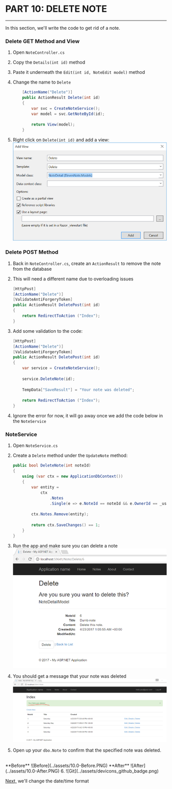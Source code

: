 # PART 10: DELETE NOTE
---
In this section, we'll write the code to get rid of a note.
### Delete GET Method and View
1. Open `NoteController.cs`
2. Copy the `Details(int id)` method
3. Paste it underneath the `Edit(int id, NoteEdit model)` method
4. Change the name to `Delete`

    ```cs
        [ActionName("Delete")]
        public ActionResult Delete(int id)
        {
            var svc = CreateNoteService();
            var model = svc.GetNoteById(id);

            return View(model);
        }
    ```
5. Right click on `Delete(int id)` and add a view:
![Delete View](../assets/10.0-A.png)

### Delete POST Method
1. Back in `NoteController.cs`, create an `ActionResult` to remove the note from the database
2. This will need a different name due to overloading issues

    ```cs
    [HttpPost]
    [ActionName("Delete")]
    [ValidateAntiForgeryToken]
    public ActionResult DeletePost(int id)
    {
        return RedirectToAction ("Index");
    }
    ```
3. Add some validation to the code:

    ```cs
    [HttpPost]
    [ActionName("Delete")]
    [ValidateAntiForgeryToken]
    public ActionResult DeletePost(int id)
    {
        var service = CreateNoteService();

        service.DeleteNote(id);

        TempData["SaveResult"] = "Your note was deleted";

        return RedirectToAction ("Index");
    }    
    ```
4. Ignore the error for now, it will go away once we add the code below in the `NoteService`

### NoteService
1. Open `NoteService.cs`
2. Create a `Delete` method under the `UpdateNote` method:

    ```cs
    public bool DeleteNote(int noteId)
    {
        using (var ctx = new ApplicationDbContext())
        {
            var entity = 
                ctx
                    .Notes
                    .Single(e => e.NoteId == noteId && e.OwnerId == _userId);

            ctx.Notes.Remove(entity);

            return ctx.SaveChanges() == 1;
        }
    }
    ```
3. Run the app and make sure you can delete a note
![Delete](../assets/10.0-B.png)
4. You should get a message that your note was deleted
![Delete Message](../assets/10.0-C.png)
5. Open up your `dbo.Note` to confirm that the specified note was deleted.
<br>
**Before**
![Before](../assets/10.0-Before.PNG)
**After**
![After](../assets/10.0-After.PNG)
6. ![Git](../assets/devicons_github_badge.png)

[Next,](../11-DateFormat/11.0-DateFormat.md) we'll change the date/time format
